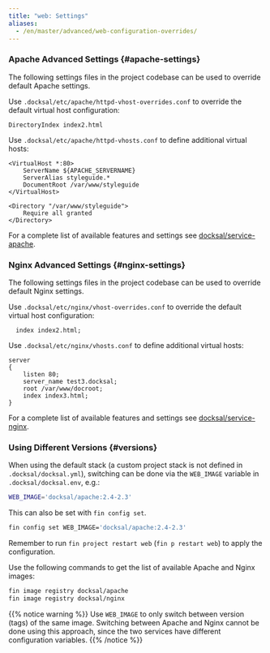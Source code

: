 ```yaml
---
title: "web: Settings"
aliases:
  - /en/master/advanced/web-configuration-overrides/
---
```


### Apache Advanced Settings {#apache-settings}

The following settings files in the project codebase can be used to override default Apache settings.

Use `.docksal/etc/apache/httpd-vhost-overrides.conf` to override the default virtual host configuration:

```apacheconfig
DirectoryIndex index2.html
```

Use `.docksal/etc/apache/httpd-vhosts.conf` to define additional virtual hosts:

```apacheconfig
<VirtualHost *:80>
    ServerName ${APACHE_SERVERNAME}
    ServerAlias styleguide.*
    DocumentRoot /var/www/styleguide
</VirtualHost>

<Directory "/var/www/styleguide">
    Require all granted
</Directory>
```

For a complete list of available features and settings see [docksal/service-apache](https://github.com/docksal/service-apache).


### Nginx Advanced Settings {#nginx-settings}

The following settings files in the project codebase can be used to override default Nginx settings.


Use `.docksal/etc/nginx/vhost-overrides.conf` to override the default virtual host configuration:

```
  index index2.html;
```

Use `.docksal/etc/nginx/vhosts.conf` to define additional virtual hosts:

```
server
{
    listen 80;
    server_name test3.docksal;
    root /var/www/docroot;
    index index3.html;
}
```

For a complete list of available features and settings see [docksal/service-nginx](https://github.com/docksal/service-nginx).


### Using Different Versions {#versions}

When using the default stack (a custom project stack is not defined in `.docksal/docksal.yml`), switching can be done 
via the `WEB_IMAGE` variable in `.docksal/docksal.env`, e.g.:

```bash
WEB_IMAGE='docksal/apache:2.4-2.3'
```

This can also be set with `fin config set`.

```bash
fin config set WEB_IMAGE='docksal/apache:2.4-2.3'
```

Remember to run `fin project restart web` (`fin p restart web`) to apply the configuration.

Use the following commands to get the list of available Apache and Nginx images:

```bash
fin image registry docksal/apache
fin image registry docksal/nginx
```

{{% notice warning %}}
Use `WEB_IMAGE` to only switch between version (tags) of the same image. 
Switching between Apache and Nginx cannot be done using this approach, since the two services have different 
configuration variables.
{{% /notice %}}
